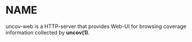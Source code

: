 NAME
====

uncov-web is a HTTP-server that provides Web-UI for browsing coverage
information collected by **uncov(1)**.
